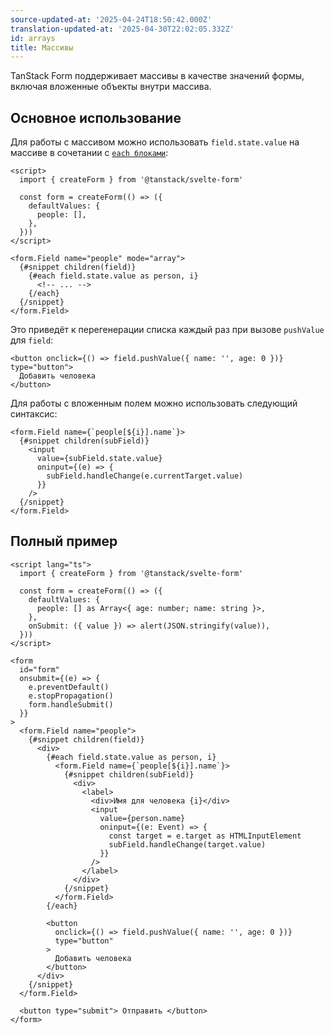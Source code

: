 ```yaml
---
source-updated-at: '2025-04-24T18:50:42.000Z'
translation-updated-at: '2025-04-30T22:02:05.332Z'
id: arrays
title: Массивы
---
```


TanStack Form поддерживает массивы в качестве значений формы, включая вложенные объекты внутри массива.

## Основное использование

Для работы с массивом можно использовать `field.state.value` на массиве в сочетании с [`each блоками`](https://svelte.dev/docs/svelte/each):

```svelte
<script>
  import { createForm } from '@tanstack/svelte-form'

  const form = createForm(() => ({
    defaultValues: {
      people: [],
    },
  }))
</script>

<form.Field name="people" mode="array">
  {#snippet children(field)}
    {#each field.state.value as person, i}
      <!-- ... -->
    {/each}
  {/snippet}
</form.Field>
```

Это приведёт к перегенерации списка каждый раз при вызове `pushValue` для `field`:

```svelte
<button onclick={() => field.pushValue({ name: '', age: 0 })} type="button">
  Добавить человека
</button>
```

Для работы с вложенным полем можно использовать следующий синтаксис:

```svelte
<form.Field name={`people[${i}].name`}>
  {#snippet children(subField)}
    <input
      value={subField.state.value}
      oninput={(e) => {
        subField.handleChange(e.currentTarget.value)
      }}
    />
  {/snippet}
</form.Field>
```

## Полный пример

```svelte
<script lang="ts">
  import { createForm } from '@tanstack/svelte-form'

  const form = createForm(() => ({
    defaultValues: {
      people: [] as Array<{ age: number; name: string }>,
    },
    onSubmit: ({ value }) => alert(JSON.stringify(value)),
  }))
</script>

<form
  id="form"
  onsubmit={(e) => {
    e.preventDefault()
    e.stopPropagation()
    form.handleSubmit()
  }}
>
  <form.Field name="people">
    {#snippet children(field)}
      <div>
        {#each field.state.value as person, i}
          <form.Field name={`people[${i}].name`}>
            {#snippet children(subField)}
              <div>
                <label>
                  <div>Имя для человека {i}</div>
                  <input
                    value={person.name}
                    oninput={(e: Event) => {
                      const target = e.target as HTMLInputElement
                      subField.handleChange(target.value)
                    }}
                  />
                </label>
              </div>
            {/snippet}
          </form.Field>
        {/each}

        <button
          onclick={() => field.pushValue({ name: '', age: 0 })}
          type="button"
        >
          Добавить человека
        </button>
      </div>
    {/snippet}
  </form.Field>

  <button type="submit"> Отправить </button>
</form>
```
